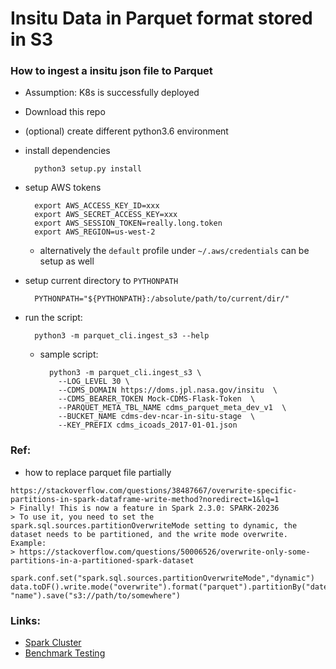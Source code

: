# Insitu Data in Parquet format stored in S3

### How to ingest a insitu json file to Parquet
- Assumption: K8s is successfully deployed
- Download this repo
- (optional) create different python3.6 environment
- install dependencies

        python3 setup.py install
- setup AWS tokens
    
        export AWS_ACCESS_KEY_ID=xxx
        export AWS_SECRET_ACCESS_KEY=xxx
        export AWS_SESSION_TOKEN=really.long.token
        export AWS_REGION=us-west-2
    - alternatively the `default` profile under `~/.aws/credentials` can be setup as well
- setup current directory to `PYTHONPATH`
        
        PYTHONPATH="${PYTHONPATH}:/absolute/path/to/current/dir/"
- run the script: 

        python3 -m parquet_cli.ingest_s3 --help
    - sample script:
    
            python3 -m parquet_cli.ingest_s3 \
              --LOG_LEVEL 30 \
              --CDMS_DOMAIN https://doms.jpl.nasa.gov/insitu  \
              --CDMS_BEARER_TOKEN Mock-CDMS-Flask-Token  \
              --PARQUET_META_TBL_NAME cdms_parquet_meta_dev_v1  \
              --BUCKET_NAME cdms-dev-ncar-in-situ-stage  \
              --KEY_PREFIX cdms_icoads_2017-01-01.json
  
### Ref:
- how to replace parquet file partially
```
https://stackoverflow.com/questions/38487667/overwrite-specific-partitions-in-spark-dataframe-write-method?noredirect=1&lq=1
> Finally! This is now a feature in Spark 2.3.0: SPARK-20236
> To use it, you need to set the spark.sql.sources.partitionOverwriteMode setting to dynamic, the dataset needs to be partitioned, and the write mode overwrite. Example:
> https://stackoverflow.com/questions/50006526/overwrite-only-some-partitions-in-a-partitioned-spark-dataset

spark.conf.set("spark.sql.sources.partitionOverwriteMode","dynamic")
data.toDF().write.mode("overwrite").format("parquet").partitionBy("date", "name").save("s3://path/to/somewhere")

```

### Links:
- [Spark Cluster](./local.spark.cluster/README.md)
- [Benchmark Testing](./tests/bench_mark/README.md)
